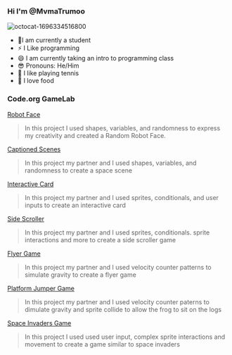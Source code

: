 ### Hi I'm @MvmaTrumoo
![octocat-1696334516800](https://github.com/Mvmatrumoo/MvmaTrumoo/assets/104849084/334762d5-4e34-47b4-8257-4121c6e392a2)
- 🏫I am currently a student
- ⚡ I Like programming
- 😄 I am currently taking an intro to programming class
- 😎 Pronouns: He/Him
- 🎾 I like playing tennis
- 🍜 I love food
### Code.org GameLab
[Robot Face](https://mvmatrumoo.github.io/RobotFace/)
> In this project I used shapes, variables, and randomness to express my creativity and created a Random Robot Face. 

[Captioned Scenes](https://studio.code.org/projects/gamelab/deksEm1oAozPkIEv5jx5bM9twa8E79ti0lmgADZDlrs)
> In this project my partner and I used shapes, variables, and randomness to create a space scene

[Interactive Card](https://studio.code.org/projects/gamelab/SEYCe_W5Sz4vmzzjPWfOQEHKqiTSrVTnQcVI22KzfOI)
> In this project my partner and I used sprites, conditionals, and user inputs to create an interactive card

[Side Scroller](https://studio.code.org/projects/gamelab/f2-OhcOxGVpeTMhwKo5dxX3lR_ubnPxnGgpyrmAmx8Q)
>In this project my partner and I used sprites, conditionals. sprite interactions and more to create a side scroller game

[Flyer Game](https://studio.code.org/projects/gamelab/K135CDNtmCFL1GZuM1nBAcN2wVOLmVRydMBPeE0NT-4)
>In this project my partner and I used velocity counter patterns to simulate gravity to create a flyer game

[Platform Jumper Game](https://studio.code.org/projects/gamelab/3ScFMW-12kzDGr-hciYoiTIZIAa1ne2gr1s4isWVN-k)
>In this project my partner and I used velocity counter paterns to dimulate gravity and sprite collide to allow the frog to sit on the logs

[Space Invaders Game](https://studio.code.org/projects/gamelab/xguGd5CQH8iFHyxX6cmjXMfX-Ysx3ySegZohwZ3zE6E)
>In this project I used used user input, complex sprite interactions and movement to create a game similar to space invaders


<!--

